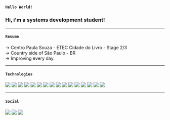 #### `` Hello World! ``  

<h3 display="flex">Hi, i'm a systems development student!</h3>

-------
#### `` Resume ``  

  -> Centro Paula Souza - ETEC Cidade do Livro - Stage 2/3 <br>
  -> Country side of São Paulo - BR <br>
  -> Improving every day.
  
-------
#### `` Technologies ``
  
<div display="flex">
  <img src="https://img.shields.io/badge/HTML5-E34F26?style=for-the-badge&logo=html5&logoColor=white">
  <img src="https://img.shields.io/badge/CSS3-1572B6?style=for-the-badge&logo=css3&logoColor=white">
  <img src="https://img.shields.io/badge/Sass-CC6699?style=for-the-badge&logo=sass&logoColor=white">
  <img src="https://img.shields.io/badge/Bootstrap-563D7C?style=for-the-badge&logo=bootstrap&logoColor=white">
  <img src="https://img.shields.io/badge/JavaScript-323330?style=for-the-badge&logo=javascript&logoColor=F7DF1E">
  <img src="https://img.shields.io/badge/Node.js-339933?style=for-the-badge&logo=nodedotjs&logoColor=white">
  <img src="https://img.shields.io/badge/npm-CB3837?style=for-the-badge&logo=npm&logoColor=white">
  <img src="https://img.shields.io/badge/GIT-E44C30?style=for-the-badge&logo=git&logoColor=white">
  <img src="https://img.shields.io/badge/Ionic-3880FF?style=for-the-badge&logo=ionic&logoColor=white">
  <img src="https://img.shields.io/badge/MySQL-005C84?style=for-the-badge&logo=mysql&logoColor=white">
  <img src="https://img.shields.io/badge/Xampp-F37623?style=for-the-badge&logo=xampp&logoColor=white">
  <img src="https://img.shields.io/badge/Java-E34F26?style=for-the-badge&logo=java&logoColor=white">
  <img src="https://img.shields.io/badge/Spring-6DB33F?style=for-the-badge&logo=spring&logoColor=white">
  <img src="https://img.shields.io/badge/TypeScript-007ACC?style=for-the-badge&logo=typescript&logoColor=white">
  <img src="https://img.shields.io/badge/Arduino-00979D?style=for-the-badge&logo=Arduino&logoColor=white">
  <img src="https://img.shields.io/badge/Mx_Linux-10A0CC?style=for-the-badge&logo=mx-linux&logoColor=white">
</div>
  
-------
#### `` Social ``
  
<div display="flex">
  <a href="https://www.instagram.com/m9arthur/" target="_blank"><img src="https://img.shields.io/badge/Instagram-%2312100E.svg?&style=for-the-badge&logo=instagram&logoColor=white"/></a>
  <a href="https://www.linkedin.com/in/arthur-marques-937148232/" target="_blank"><img src="https://img.shields.io/badge/Linkedin-%2312100E.svg?&style=for-the-badge&logo=linkedin&logoColor=white"/></a> 
  <a href="https://www.linkedin.com/arthurmarquesoliveira001@gmail.com/" target="_blank"><img src="https://img.shields.io/badge/Gmail-%2312100E.svg?&style=for-the-badge&logo=gmail&logoColor=white"/></a> 
</div>

<!--- ![Snake animation](https://github.com/arthurm9/arthurm9/blob/output/github-contribution-grid-snake.svg) --->
